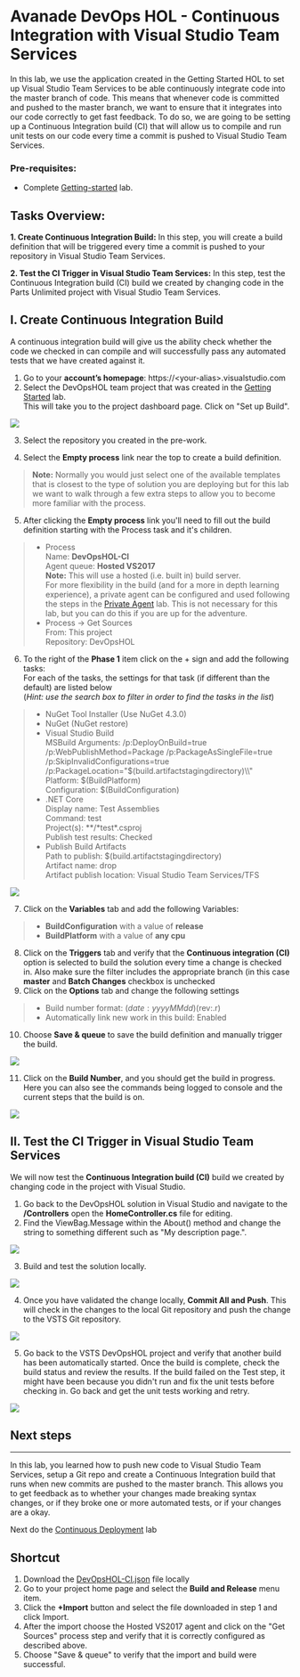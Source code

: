 Avanade DevOps HOL - Continuous Integration with Visual Studio Team Services
====================================================================================
In this lab, we use the application created in the Getting Started HOL to set up
Visual Studio Team Services to be able continuously integrate code into the master
branch of code. This means that whenever code is committed and pushed to the
master branch, we want to ensure that it integrates into our code correctly to
get fast feedback. To do so, we are going to be setting up a Continuous Integration build (CI) that
will allow us to compile and run unit tests on our code every time a commit is
pushed to Visual Studio Team Services.

### Pre-requisites: ###
- Complete [Getting-started](../getting-started/README.md) lab.

## Tasks Overview: ##

**1. Create Continuous Integration Build:** In this step, you will create a build definition that will be triggered every time a commit is pushed to your repository in Visual Studio Team Services.

**2. Test the CI Trigger in Visual Studio Team Services:** In this step, test the Continuous Integration build (CI) build we created by changing code in the Parts Unlimited project with Visual Studio Team Services.


## I. Create Continuous Integration Build

A continuous integration build will give us the ability check whether the code
we checked in can compile and will successfully pass any automated tests that we
have created against it.

1. Go to your **account’s homepage**:
	https://\<your-alias\>.visualstudio.com
2. Select the DevOpsHOL team project that was created in the [Getting Started](../getting-started/README.md) lab.  
This will take you to the project dashboard page.  Click on "Set up Build".

![](<media/CI1.png>)

3. Select the repository you created in the pre-work.

4. Select the **Empty process** link near the top to create a build definition.  
>**Note:** Normally you would just select one of the available templates that is closest to the type of solution you are 
deploying but for this lab we want to walk through a few extra steps to allow you to become more familiar with the process.


5. After clicking the **Empty process** link you'll need to fill out the build definition starting with the Process task and it's children.
>- Process<br>
	Name: **DevOpsHOL-CI**<br>
	Agent queue: **Hosted VS2017**<br>
> **Note:** This will use a hosted (i.e. built in) build server.  
For more flexibility in the build (and for a more in depth learning experience), a private agent can be configured and used following the steps in the [Private Agent](../private-agent/README.md) lab.  This is not necessary for this lab, but you can do this if you are up for the adventure.
>- Process -> Get Sources<br>
	From: This project<br>
	Repository: DevOpsHOL
6. To the right of the **Phase 1** item click on the + sign and add the following tasks:<br>
    For each of the tasks, the settings for that task (if different than the default) are listed below<br>
 (*Hint: use the search box to filter in order to find the tasks in the list*)
>- NuGet Tool Installer (Use NuGet 4.3.0)
>- NuGet (NuGet restore)
>- Visual Studio Build<br>
	MSBuild Arguments: /p:DeployOnBuild=true /p:WebPublishMethod=Package /p:PackageAsSingleFile=true /p:SkipInvalidConfigurations=true /p:PackageLocation="$(build.artifactstagingdirectory)\\\\"<br>
	Platform: $(BuildPlatform)<br>
	Configuration: $(BuildConfiguration)
>- .NET Core<br>
	Display name: Test Assemblies<br>
	Command: test<br>
	Project(s): **/\*test\*.csproj<br>
	Publish test results: Checked<br>
>- Publish Build Artifacts<br>
	Path to publish: $(build.artifactstagingdirectory)<br>
	Artifact name: drop<br>
	Artifact publish location: Visual Studio Team Services/TFS<br>

![](<media/CI2.png>)

7. Click on the **Variables** tab and add the following Variables:
>- **BuildConfiguration** with a value of **release**
>- **BuildPlatform** with a value of **any cpu**
8. Click on the **Triggers** tab and verify that the **Continuous integration (CI)** option is selected to build the solution every time a change is checked in. Also make sure the filter includes the appropriate branch (in this case **master** and **Batch Changes** checkbox is unchecked
9. Click on the **Options** tab and change the following settings
>- Build number format: $(date:yyyyMMdd)$(rev:.r)
>- Automatically link new work in this build: Enabled
10. Choose **Save & queue** to save the build definition and manually trigger the build.

![](<media/CI3.png>)

11. Click on the **Build Number**, and you should get the build in progress. Here you can also see the commands being logged to console and the current steps that the build is on.

![](<media/CI4.png>)


## II. Test the CI Trigger in Visual Studio Team Services

We will now test the **Continuous Integration build (CI)** build we created by changing code in the project with Visual Studio.

1. Go back to the DevOpsHOL solution in Visual Studio and navigate to the **/Controllers** open the **HomeController.cs** file for editing.
2. Find the ViewBag.Message within the About() method and change the string to something different such as "My description page.".

![](<media/CI5.png>)

3. Build and test the solution locally.

![](<media/CI6.png>)

4. Once you have validated the change locally, **Commit All and Push**. This will check in the changes to the local Git repository and push the change to the VSTS Git repository.

![](<media/CI7.png>)

5. Go back to the VSTS DevOpsHOL project and verify that another build has been automatically started.  Once the build is complete, check the build status and review the results.  If the build failed on the Test step, it might have been because you didn't run and fix the unit tests before checking in.  Go back and get the unit tests working and retry.

![](<media/CI8.png>)

## Next steps ##
----------

In this lab, you learned how to push new code to Visual Studio Team Services, setup a Git repo and create a Continuous
Integration build that runs when new commits are pushed to the master branch.
This allows you to get feedback as to whether your changes made breaking syntax
changes, or if they broke one or more automated tests, or if your changes are a okay.

Next do the [Continuous Deployment](../continuous-deployment/README.md) lab

## Shortcut ##
1. Download the [DevOpsHOL-CI.json](../source/build/DevOpsHOL-CI.json) file locally
2. Go to your project home page and select the **Build and Release** menu item.
3. Click the **+Import** button and select the file downloaded in step 1 and click Import.
4. After the import choose the Hosted VS2017 agent and click on the "Get Sources" process step and verify that it is correctly configured as described above.
5. Choose "Save & queue" to verify that the import and build were successful.
